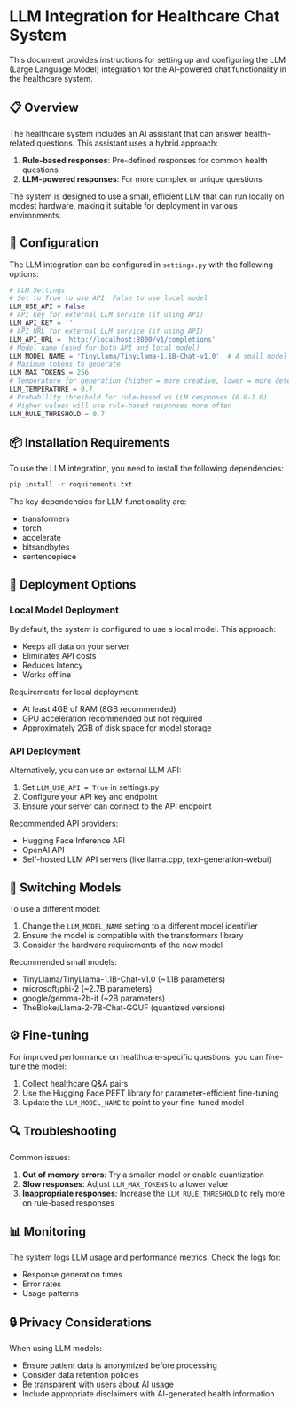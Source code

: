 # LLM Integration for Healthcare Chat System

This document provides instructions for setting up and configuring the LLM (Large Language Model) integration for the AI-powered chat functionality in the healthcare system.

## 📋 Overview

The healthcare system includes an AI assistant that can answer health-related questions. This assistant uses a hybrid approach:

1. **Rule-based responses**: Pre-defined responses for common health questions
2. **LLM-powered responses**: For more complex or unique questions

The system is designed to use a small, efficient LLM that can run locally on modest hardware, making it suitable for deployment in various environments.

## 🔧 Configuration

The LLM integration can be configured in `settings.py` with the following options:

```python
# LLM Settings
# Set to True to use API, False to use local model
LLM_USE_API = False
# API key for external LLM service (if using API)
LLM_API_KEY = ''
# API URL for external LLM service (if using API)
LLM_API_URL = 'http://localhost:8000/v1/completions'
# Model name (used for both API and local model)
LLM_MODEL_NAME = 'TinyLlama/TinyLlama-1.1B-Chat-v1.0'  # A small model that can run on modest hardware
# Maximum tokens to generate
LLM_MAX_TOKENS = 256
# Temperature for generation (higher = more creative, lower = more deterministic)
LLM_TEMPERATURE = 0.7
# Probability threshold for rule-based vs LLM responses (0.0-1.0)
# Higher values will use rule-based responses more often
LLM_RULE_THRESHOLD = 0.7
```

## 📦 Installation Requirements

To use the LLM integration, you need to install the following dependencies:

```bash
pip install -r requirements.txt
```

The key dependencies for LLM functionality are:
- transformers
- torch
- accelerate
- bitsandbytes
- sentencepiece

## 🚀 Deployment Options

### Local Model Deployment

By default, the system is configured to use a local model. This approach:
- Keeps all data on your server
- Eliminates API costs
- Reduces latency
- Works offline

Requirements for local deployment:
- At least 4GB of RAM (8GB recommended)
- GPU acceleration recommended but not required
- Approximately 2GB of disk space for model storage

### API Deployment

Alternatively, you can use an external LLM API:
1. Set `LLM_USE_API = True` in settings.py
2. Configure your API key and endpoint
3. Ensure your server can connect to the API endpoint

Recommended API providers:
- Hugging Face Inference API
- OpenAI API
- Self-hosted LLM API servers (like llama.cpp, text-generation-webui)

## 🔄 Switching Models

To use a different model:

1. Change the `LLM_MODEL_NAME` setting to a different model identifier
2. Ensure the model is compatible with the transformers library
3. Consider the hardware requirements of the new model

Recommended small models:
- TinyLlama/TinyLlama-1.1B-Chat-v1.0 (~1.1B parameters)
- microsoft/phi-2 (~2.7B parameters)
- google/gemma-2b-it (~2B parameters)
- TheBloke/Llama-2-7B-Chat-GGUF (quantized versions)

## ⚙️ Fine-tuning

For improved performance on healthcare-specific questions, you can fine-tune the model:

1. Collect healthcare Q&A pairs
2. Use the Hugging Face PEFT library for parameter-efficient fine-tuning
3. Update the `LLM_MODEL_NAME` to point to your fine-tuned model

## 🔍 Troubleshooting

Common issues:

1. **Out of memory errors**: Try a smaller model or enable quantization
2. **Slow responses**: Adjust `LLM_MAX_TOKENS` to a lower value
3. **Inappropriate responses**: Increase the `LLM_RULE_THRESHOLD` to rely more on rule-based responses

## 📊 Monitoring

The system logs LLM usage and performance metrics. Check the logs for:
- Response generation times
- Error rates
- Usage patterns

## 🔒 Privacy Considerations

When using LLM models:
- Ensure patient data is anonymized before processing
- Consider data retention policies
- Be transparent with users about AI usage
- Include appropriate disclaimers with AI-generated health information
